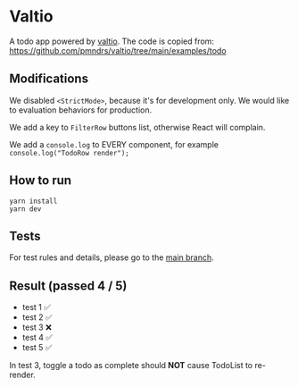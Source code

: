 # Valtio

A todo app powered by [valtio](https://github.com/pmndrs/valtio).
The code is copied from: https://github.com/pmndrs/valtio/tree/main/examples/todo

## Modifications

We disabled `<StrictMode>`, because it's for development only. We would like to evaluation behaviors for production.

We add a key to `FilterRow` buttons list, otherwise React will complain.

We add a `console.log` to EVERY component, for example `console.log("TodoRow render");`

## How to run

```
yarn install
yarn dev
```

## Tests

For test rules and details, please go to the <a href="https://github.com/tylerlong/todo-state-management" target="_blank">main branch</a>.

## Result (passed 4 / 5)

- test 1 ✅
- test 2 ✅
- test 3 ❌
- test 4 ✅
- test 5 ✅

In test 3, toggle a todo as complete should **NOT** cause TodoList to re-render.
